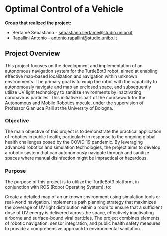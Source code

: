 # Optimal Control of a Vehicle

**Group that realized the project:**
- Bertamè Sebastiano - sebastiano.bertame@studio.unibo.it
- Rapallini Antonio - antonio.rapallini@studio.unibo.it

## Project Overview

This project focuses on the development and implementation of an autonomous navigation system for the TurtleBot3 robot, aimed at enabling effective map-based localization and navigation within unknown environments. The primary goal is to equip the robot with the capability to autonomously navigate and map an enclosed space, and subsequently utilize UV light technology to sanitize environments by inactivating coronavirus particles. This initiative is part of the coursework for the Autonomous and Mobile Robotics module, under the supervision of Professor Gianluca Palli at the University of Bologna.

### Objective

The main objective of this project is to demonstrate the practical application of robotics in public health, particularly in response to the ongoing global health challenges posed by the COVID-19 pandemic. By leveraging advanced robotics and simulation technologies, the project aims to develop a robotic system that can autonomously navigate through and sanitize spaces where manual disinfection might be impractical or hazardous.

### Purpose

The purpose of this project is to utilize the TurtleBot3 platform, in conjunction with ROS (Robot Operating System), to:

Create a detailed map of an unknown environment using simulation tools or real-world navigation.
Implement a path planning strategy that maximizes the coverage of UV light distribution within a room to ensure that a sufficient dose of UV energy is delivered across the space, effectively inactivating airborne and surface-bound viral particles.
The project combines elements of robotic navigation, sensor integration, and public health safety measures to provide a comprehensive approach to environmental sanitation.
